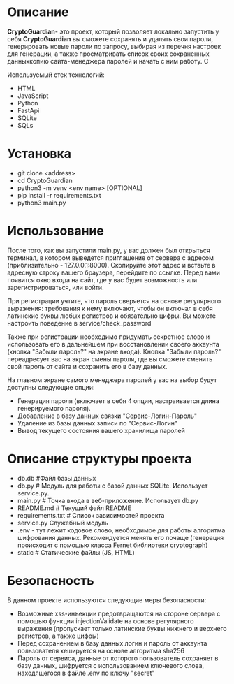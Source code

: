 # **Описание**

**CryptoGuardian**- это проект, который позволяет локально запустить у себя **CryptoGuardian** вы сможете сохранять и удалять свои пароли, генерировать новые пароли по запросу, выбирая из перечня настроек для генерации, а также просматривать список своих сохраненных данныхкопию сайта-менеджера паролей и начать с ним работу. С 

Используемый стек технологий:

* HTML 
* JavaScript
* Python 
* FastApi
* SQLite
* SQLs

# **Установка**

* git clone \<address>
* cd CryptoGuardian
* python3 -m venv \<env name> \[OPTIONAL]
* pip install -r requirements.txt
* python3 main.py

# **Использование**

После того, как вы запустили main.py, у вас должен был открыться терминал, в котором выведется приглашение от сервера с адресом (приблизительно - 127.0.0.1:8000). Скопируйте этот адрес и встаьте в адресную строку вашего браузера, перейдите по ссылке. Перед вами появится окно входа на сайт, где у вас будет возможность или зарегистрироваться, или войти. 

При регистрации учтите, что пароль сверяется на основе регулярного выражения: требования к нему включают, чтобы он включал в себя латинские буквы любых регистров и обязательно цифры. Вы можете настроить поведение в service/check\_password

Также при регистрации необходимо придумать секретное слово и использовать его в дальнейшем при восстановлении своего аккаунта (кнопка "Забыли пароль?" на экране входа). Кнопка "Забыли пароль?" переадресует вас на экран смены пароля, где вы сможете сменить свой пароль от сайта и сохранить его в базу данных.

На главном экране самого менеджера паролей у вас на выбор будут доступны следующие опции:

* Генерация пароля (включает в себя 4 опции, настраивается длина генерируемого пароля). 
* Добавление в базу данных связки "Сервис-Логин-Пароль"
* Удаление из базы данных записи по "Сервис-Логин"
* Вывод текущего состояния вашего хранилища паролей

# Описание структуры проекта
- db.db #Файл базы данных
- db.py # Модуль для работы с базой данных SQLite. Использует service.py.
- main.py # Точка входа в веб-приложение. Использует db.py
- README.md # Текущий файл README
- requirements.txt # Список зависимостей проекта
- service.py Служебный модуль
- .env - тут лежит кодовое слово, необходимое для работы алгоритма шифрования данных. 
  Рекомендуется менять его почаще (генерация происходит с помощью класса Fernet библиотеки cryptograph)
- static # Статические файлы (JS, HTML)

# **Безопасность**

В данном проекте используются следующие меры безопасности:

* Возможные xss-инъекции предотвращаются на стороне сервера с помощью функции injectionValidate на основе регулярного выражения (пропускает только латинские буквы нижнего и верхнего регистров, а также цифры)
* Перед сохранением в базу данных логин и пароль от аккаунта пользователя хешируется на основе алгоритма sha256
* Пароль от сервиса, данные от которого пользователь сохраняет в базу данных, шифруется с использованием ключевого слова, находящегося в файле .env по ключу "secret"
